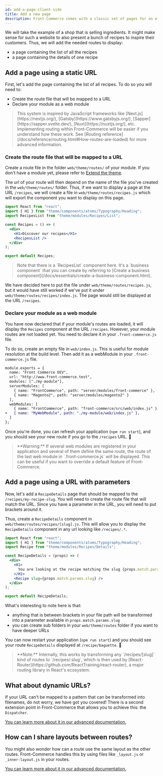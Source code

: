 ```yaml
---
id: add-a-page-client-side
title: Add a new page
description: Front-Commerce comes with a classic set of pages for an e-commerce application. It has URLs for Catalog routes (Categories, Product, Search…), Checkout routes, Account routes, Cms pages… When building your own e-commerce experience you will most likely need to add your own pages/routes. That's what we will focus on in this guide.
---
```


We will take the example of a shop that is selling ingredients. It might make
sense for such a website to also present a bunch of recipes to inspire their
customers. Thus, we will add the needed routes to display:

- a page containing the list of all the recipes
- a page containing the details of one recipe

## Add a page using a static URL

First, let's add the page containing the list of all recipes. To do so you will
need to:

- Create the route file that will be mapped to a URL
- Declare your module as a web module

<blockquote class="info">
This system is inspired by JavaScript frameworks like [Next.js](https://nextjs.org/), [Gatsby](https://www.gatsbyjs.org/), [Sapper](https://sapper.svelte.dev/), [Nuxt](https://nuxtjs.org/), etc. Implementing routing within Front-Commerce will be easier if you understand how these work.
See [Routing reference](/docs/reference/routing.html#How-routes-are-loaded) for more advanced information.
</blockquote>

### Create the route file that will be mapped to a URL

Create a route file in the folder `web/theme/routes/` of your module. If you don't have a module yet, please refer to [Extend the theme](extend-the-theme.html).

The url of your route will then depend on the name of the file you've created in the `web/theme/routes/` folder. Thus, if we want to display a page at the URL `/recipes`, we will create a file in `web/theme/routes/recipes.js` which will export the component you want to display on this page.

```jsx
import React from "react";
import { H1 } from "theme/components/atoms/Typography/Heading";
import RecipesList from "theme/modules/Recipes/List";

const Recipes = () => (
  <div>
    <H1>Discover our recipes</H1>
    <RecipesList />
  </div>
);

export default Recipes;
```

<blockquote class="note">
Note that there is a `RecipesList` component here. It's a `business component` that you can create by referring to [Create a business component](/docs/essentials/create-a-business-component.html).
</blockquote>

We have decided here to put the file under `web/theme/routes/recipes.js`, but it would have still worked if we've put it under `web/theme/routes/recipes/index.js`. The page would still be displayed at the URL `/recipes`.

### Declare your module as a web module

You have now declared that if your module's routes are loaded, it will display the `Recipes` component at the URL `/recipes`. However, your module routes are not loaded yet. You need to declare it in your `.front-commerce.js` file.

To do so, create an empty file in `web/index.js`. This is useful for module resolution at the build level. Then add it as a webModule in your `.front-commerce.js` file.

```diff
module.exports = {
  name: "Front Commerce DEV",
  url: "http://www.front-commerce.test",
  modules: ["./my-module"],
  serverModules: [
    { name: "FrontCommerce", path: "server/modules/front-commerce" },
    { name: "Magento2", path: "server/modules/magento2" }
  ],
  webModules: [
    { name: "FrontCommerce", path: "front-commerce/src/web/index.js" },
+   { name: "MyWebModule", path: "./my-module/web/index.js" },
  ]
};
```

Once you're done, you can refresh your application
(`npm run start`), and you should see your new route if you go
to the `/recipes` URL. 🎉

<blockquote class="warning">
    **Warning:** If several web modules are registered in your application and several of them define the same route, the route of the last web module in `.front-commerce.js` will be displayed. This can be useful if you want to override a default feature of Front-Commerce.
</blockquote>

## Add a page using a URL with parameters

Now, let's add a `RecipeDetails` page that should be mapped to the `/recipes/my-recipe-slug`. You will need to create the route file that will match the URL. Since you have a parameter in the URL, you will need to put brackets around it.

Thus, create a `RecipeDetails` component in `web/theme/routes/recipes/[slug].js`. This will allow you to display the `RecipeDetails` component in any url looking like `/recipes/.*`.

```jsx
import React from "react";
import { H1 } from "theme/components/atoms/Typography/Heading";
import Recipe from "theme/modules/Recipes/Details";

const RecipeDetails = (props) => (
  <div>
    <H1>
      You are looking at the recipe matching the slug {props.match.params.slug}
    </H1>
    <Recipe slug={props.match.params.slug} />
  </div>
);

export default RecipeDetails;
```

What's interesting to note here is that:

- anything that is between brackets in your file path will be transformed into a parameter available in `props.match.params.slug`
- you can create sub folders in your `web/theme/routes` folder if you want to have deeper URLs

You can now restart your application (`npm run start`) and you should see your route `RecipeDetails` displayed at `/recipe/baguette`. 🎉

<blockquote class="warning">
  **Note:** Internally, this works by transforming any `/recipes/[slug]` kind of routes to `/recipes/:slug`, which is then used by [React-Router](https://github.com/ReactTraining/react-router), a major routing library in React's ecosystem.
</blockquote>

## What about dynamic URLs?

If your URL can't be mapped to a pattern that can be transformed into filenames, do not worry,
we have got you covered! There is a second extension point in Front-Commerce that allows you to achieve this: the `Dispatcher`.

[You can learn more about it in our advanced documentation.](../advanced/theme/route-dispatcher.html)

## How can I share layouts between routes?

You might also wonder how can a route use the same layout as the other routes. Front-Commerce handles this by using files like `_layout.js` or `_inner-layout.js` in your routes.

[You can learn more about it in our advanced documentation.](../advanced/theme/layouts.html)
